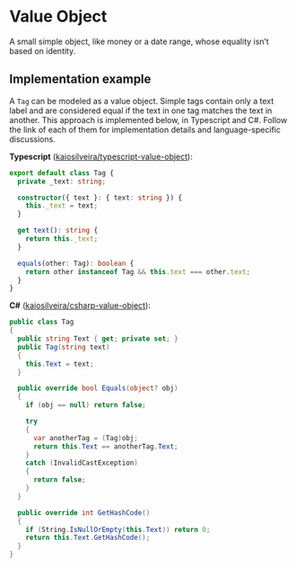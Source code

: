 # Value Object

A small simple object, like money or a date range, whose equality isn’t based on identity.

## Implementation example

A `Tag` can be modeled as a value object. Simple tags contain only a text label and are considered equal if the text in one tag matches the text in another. This approach is implemented below, in Typescript and C#. Follow the link of each of them for implementation details and language-specific discussions.

**Typescript** ([kaiosilveira/typescript-value-object](https://github.com/kaiosilveira/typescript-value-object)):

```typescript
export default class Tag {
  private _text: string;

  constructor({ text }: { text: string }) {
    this._text = text;
  }

  get text(): string {
    return this._text;
  }

  equals(other: Tag): boolean {
    return other instanceof Tag && this.text === other.text;
  }
}
```

**C#** ([kaiosilveira/csharp-value-object](https://github.com/kaiosilveira/csharp-value-object)):

```csharp
public class Tag
{
  public string Text { get; private set; }
  public Tag(string text)
  {
    this.Text = text;
  }

  public override bool Equals(object? obj)
  {
    if (obj == null) return false;

    try
    {
      var anotherTag = (Tag)obj;
      return this.Text == anotherTag.Text;
    }
    catch (InvalidCastException)
    {
      return false;
    }
  }

  public override int GetHashCode()
  {
    if (String.IsNullOrEmpty(this.Text)) return 0;
    return this.Text.GetHashCode();
  }
}
```
